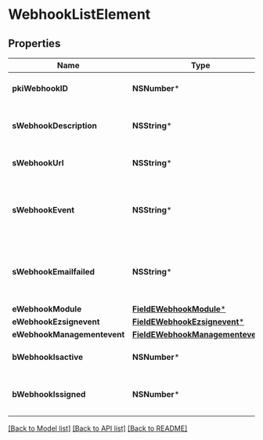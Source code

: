 # WebhookListElement

## Properties
Name | Type | Description | Notes
------------ | ------------- | ------------- | -------------
**pkiWebhookID** | **NSNumber*** | The unique ID of the Webhook | 
**sWebhookDescription** | **NSString*** | The description of the Webhook | 
**sWebhookUrl** | **NSString*** | The URL of the Webhook callback | 
**sWebhookEvent** | **NSString*** | The concatenated string to describe the Webhook event | 
**sWebhookEmailfailed** | **NSString*** | The email that will receive the Webhook in case all attempts fail | 
**eWebhookModule** | [**FieldEWebhookModule***](FieldEWebhookModule.md) |  | 
**eWebhookEzsignevent** | [**FieldEWebhookEzsignevent***](FieldEWebhookEzsignevent.md) |  | [optional] 
**eWebhookManagementevent** | [**FieldEWebhookManagementevent***](FieldEWebhookManagementevent.md) |  | [optional] 
**bWebhookIsactive** | **NSNumber*** | Whether the Webhook is active or not | 
**bWebhookIssigned** | **NSNumber*** | Whether the requests will be signed or not | 

[[Back to Model list]](../README.md#documentation-for-models) [[Back to API list]](../README.md#documentation-for-api-endpoints) [[Back to README]](../README.md)


